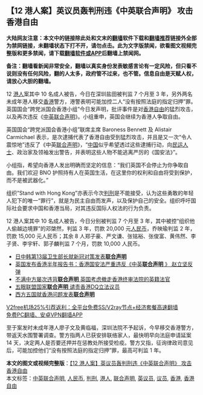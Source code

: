  <h2>【12 港人案】英议员轰判刑违《中英联合声明》 攻击香港自由</h2> <p class="notice"><b>大陆网友注意：本文中的链接除此处和文末的<a href="https://github.com/bannedbook/fanqiang" >翻墙</a>软件下载和<a href="https://github.com/killgcd/justmysocks/blob/master/README.md">翻墙推荐</a>链接外全部为禁网链接，未翻墙状态下打不开，请勿点击。此为文字版禁闻，欲看图文视频完整版和更多禁闻，请下载<a href="https://github.com/bannedbook/fanqiang">翻墙软件或APP</a>后翻墙上禁闻网。</p><p>备注：翻墙看新闻非常安全，翻墙以真实身份发表敏感言论有一定风险，但只看不说则没有任何风险，翻的人太多，政府管不过来，也不管。信息自由是天赋人权，请放心大胆的翻墙。</b></p>  <div class="entry">  <p>12 <a href="https://www.bannedbook.org/bnews/tag/%e6%b8%af%e4%ba%ba/" class="st_tag internal_tag" rel="tag" title="标签 港人 下的日志">港人</a>案其中 10 名成人被告，今日在深圳盐田被判监 7 个月至 3 年，另外两名未成年港人移交<a href="https://www.bannedbook.org/bnews/tag/%e9%a6%99%e6%b8%af/" class="st_tag internal_tag" rel="tag" title="标签 香港 下的日志">香港</a>警方，港警表明可能加控二人“没有按照法庭的指定归押”罪。英国国会“跨党派国会香港小组”今日发声明，批评事件是对<a href="https://www.bannedbook.org/bnews/tag/%E9%A6%99%E6%B8%AF%E8%87%AA%E7%94%B1/" class="st_tag internal_tag" rel="tag" title="标签 香港自由 下的日志">香港自由</a>的猛烈攻击，以及再次违反《<a href="https://www.bannedbook.org/bnews/tag/%E4%B8%AD%E8%8B%B1%E8%81%94%E5%90%88%E5%A3%B0%E6%98%8E/" class="st_tag internal_tag" rel="tag" title="标签 中英联合声明 下的日志">中英联合声明</a>》。小组重申，英国会继续为香港人争取自由。</p> <p>英国国会“跨党派国会香港小组”联席主席 Baroness Bennett 及 Alistair Carmichael 表示，是次逮捕代表了香港自由受到猛烈攻击，并且是又一次“令人震惊地”违反了《中英<a href="https://www.bannedbook.org/bnews/tag/%E8%81%94%E5%90%88%E5%A3%B0%E6%98%8E/" class="st_tag internal_tag" rel="tag" title="标签 联合声明 下的日志">联合声明</a>》，“<span class='wp_keywordlink_affiliate'><a href="https://www.bannedbook.org/" title="中国" target="_blank">中国</a></span>似乎希望透过这些逮捕行动，向<span class='wp_keywordlink'><a href="https://www.bannedbook.org/forum9/" title="民运人士看法轮功" target="_blank">民运人士</a></span>、政治家及领袖发出警告，并表明这些人物不能逃离严厉的《国安法》”。</p>  <p>小组指，希望向香港人发出明确而坚定的信息：“我们英国不会停止为你争取自由。我们欢迎 BNO 护照持有人在英国生活，在这里你的权利和自由将受到保护，而不是被武器化。”</p> <p>组织“Stand with Hong Kong”亦表示今次<a href="https://www.bannedbook.org/bnews/tag/%E5%88%A4%E5%88%91/" class="st_tag internal_tag" rel="tag" title="标签 判刑 下的日志">判刑</a>是不能接受，认为这些勇敢的年轻人犯下的唯一“罪行”，就是为民主自由而发声，以及保护自己的安全。组织呼吁国际社会要求中国和香港当局，对其违反国际人权法的行为负责。</p>  <p>12 港人案其中 10 名成人被告，今日分别被判监 7 个月至 3 年，其中被控“组织他人偷越边境罪”的邓棨然，判监 3 年，罚款 20,000 元<a href="https://www.bannedbook.org/bnews/tag/%e4%ba%ba%e6%b0%91%e5%b8%81/" class="st_tag internal_tag" rel="tag" title="标签 人民币 下的日志">人民币</a>，乔映瑜判监 2 年，罚款 15,000 元人民币；其余 8 人郑子豪、严文谦、张铭裕、张俊富、黄伟然、李子贤、李宇轩、郭子麟判监 7 个月，罚款 10,000 人民币。</p> <ul class='op-related-articles' title='相关阅读'> <li><a href='https://www.bannedbook.org/bnews/headline/20201213/1447071.html' target='_blank'>日中韩第13届卫生部长就新冠对策发表<b>联合声明</b></a></li> <li><a href='https://www.bannedbook.org/bnews/headline/20201124/1436379.html' target='_blank'>英国发布香港半年报告书：香港国安法严重违反《中英<b>联合声明</b> 》 赵立坚反弹</a></li> <li><a href='https://www.bannedbook.org/bnews/cnnews/hknews/20201124/1436293.html' target='_blank'>不满中方屡次违背<b>联合声明</b> 英国考虑撤走香港终审法院的英籍法官</a></li> <li><a href='https://www.bannedbook.org/bnews/bannedvideo/20201120/1433765.html' target='_blank'>五眼联盟国家<b>联合声明</b> 谴责香港DQ立法议员</a></li> <li><a href='https://www.bannedbook.org/bnews/worldnews/20201119/1433671.html' target='_blank'>西方五国就香港问题发表<b>联合声明</b></a></li> </ul> <p class="texttj"> <a href="https://github.com/bannedbook/fanqiang/wiki/V2ray%E6%9C%BA%E5%9C%BA" target="_blank">V2free机场25%引荐返利：全平台免费SS/V2ray节点+经济套餐高速翻墙</a><br/> <a href="https://github.com/bannedbook/fanqiang/wiki/%E7%A6%81%E9%97%BB%E7%BD%91%E5%AE%89%E5%8D%93%E7%BF%BB%E5%A2%99%E6%96%B0%E9%97%BBAPP" target="_blank">免费PC翻墙、安卓VPN翻墙APP</a></p><p>至于案发时未成年港人廖子文及黄临福，深圳法院不予起诉，今早移交香港警方，带返天水围警署调查。警方指两人已获安排联络家人，最快明早向法庭申请延案 14 天，决定两人是否要还押并在惩教处所接受检疫。警方又指，征询律政司意见后，可能加控他们“没有按照法庭的指定归押”罪，最高可判监 1 年。</p> <a name='sharetosocial'></a>       <div><b>本文的图文或视频完整版</b>：<a href='https://www.bannedbook.org/bnews/comments/20201231/1458564.html'>【12 港人案】英议员轰判刑违《中英联合声明》 攻击香港自由</a></div>  </div><!--END ENTRY--> <div class="postfooter"> <div>本文标签：<a href="https://www.bannedbook.org/bnews/tag/%E4%B8%AD%E8%8B%B1%E8%81%94%E5%90%88%E5%A3%B0%E6%98%8E/" rel="tag">中英联合声明</a>, <a href="https://www.bannedbook.org/bnews/tag/%e4%ba%ba%e6%b0%91%e5%b8%81/" rel="tag">人民币</a>, <a href="https://www.bannedbook.org/bnews/tag/%E5%88%A4%E5%88%91/" rel="tag">判刑</a>, <a href="https://www.bannedbook.org/bnews/tag/%e6%b8%af%e4%ba%ba/" rel="tag">港人</a>, <a href="https://www.bannedbook.org/bnews/tag/%E8%81%94%E5%90%88%E5%A3%B0%E6%98%8E/" rel="tag">联合声明</a>, <a href="https://www.bannedbook.org/bnews/tag/%E8%8B%B1%E8%AE%AE%E5%91%98/" rel="tag">英议员</a>, <a href="https://www.bannedbook.org/bnews/tag/%e8%ae%ae%e5%91%98/" rel="tag">议员</a>, <a href="https://www.bannedbook.org/bnews/tag/%e9%a6%99%e6%b8%af/" rel="tag">香港</a>, <a href="https://www.bannedbook.org/bnews/tag/%E9%A6%99%E6%B8%AF%E8%87%AA%E7%94%B1/" rel="tag">香港自由</a></div>  </div><!--END POSTFOOTER--> 